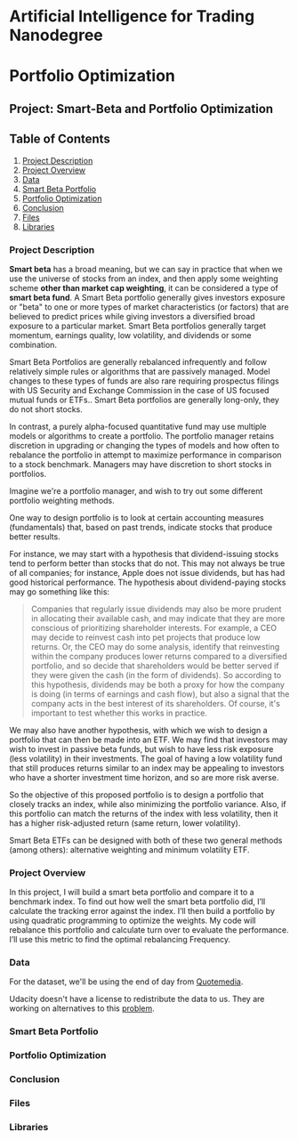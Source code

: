 
# Artificial Intelligence for Trading Nanodegree

# Portfolio Optimization

## Project: Smart-Beta and Portfolio Optimization

## Table of Contents

1. [Project Description](#description)
2. [Project Overview](#overview)
3. [Data](#data)
4. [Smart Beta Portfolio](#smart-beta)
5. [Portfolio Optimization](#portfolio_opt)
6. [Conclusion](#conclusion)
7. [Files](#files)
8. [Libraries](#lib)

<a id='description'></a>

### Project Description

**Smart beta** has a broad meaning, but we can say in practice that when we use the universe of stocks from an index, and then apply some weighting scheme **other than market cap weighting**, it can be considered a type of **smart beta fund**.  A Smart Beta portfolio generally gives investors exposure or "beta" to one or more types of market characteristics (or factors) that are believed to predict prices while giving investors a diversified broad exposure to a particular market. Smart Beta portfolios generally target momentum, earnings quality, low volatility, and dividends or some combination.

Smart Beta Portfolios are generally rebalanced infrequently and follow relatively simple rules or algorithms that are passively managed.  Model changes to these types of funds are also rare requiring prospectus filings with US Security and Exchange Commission in the case of US focused mutual funds or ETFs.. Smart Beta portfolios are generally long-only, they do not short stocks.

In contrast, a purely alpha-focused quantitative fund may use multiple models or algorithms to create a portfolio. The portfolio manager retains discretion in upgrading or changing the types of models and how often to rebalance the portfolio in attempt to maximize performance in comparison to a stock benchmark.  Managers may have discretion to short stocks in portfolios.

Imagine we're a portfolio manager, and wish to try out some different portfolio weighting methods.

One way to design portfolio is to look at certain accounting measures (fundamentals) that, based on past trends, indicate stocks that produce better results.  

For instance, we may start with a hypothesis that dividend-issuing stocks tend to perform better than stocks that do not. This may not always be true of all companies; for instance, Apple does not issue dividends, but has had good historical performance.  The hypothesis about dividend-paying stocks may go something like this: 

>Companies that regularly issue dividends may also be more prudent in allocating their available cash, and may indicate that they are more conscious of prioritizing shareholder interests.  For example, a CEO may decide to reinvest cash into pet projects that produce low returns.  Or, the CEO may do some analysis, identify that reinvesting within the company produces lower returns compared to a diversified portfolio, and so decide that shareholders would be better served if they were given the cash (in the form of dividends).  So according to this hypothesis, dividends may be both a proxy for how the company is doing (in terms of earnings and cash flow), but also a signal that the company acts in the best interest of its shareholders.  Of course, it's important to test whether this works in practice.

We may also have another hypothesis, with which we wish to design a portfolio that can then be made into an ETF. We may find that investors may wish to invest in passive beta funds, but wish to have less risk exposure (less volatility) in their investments.  The goal of having a low volatility fund that still produces returns similar to an index may be appealing to investors who have a shorter investment time horizon, and so are more risk averse.

So the objective of this proposed portfolio is to design a portfolio that closely tracks an index, while also minimizing the portfolio variance.  Also, if this portfolio can match the returns of the index with less volatility, then it has a higher risk-adjusted return (same return, lower volatility).

Smart Beta ETFs can be designed with both of these two general methods (among others): alternative weighting and minimum volatility ETF.

<a id='overview'></a>

### Project Overview
In this project, I will build a smart beta portfolio and compare it to a benchmark index. To find out how well the smart beta portfolio did, I’ll calculate the tracking error against the index. I’ll then build a portfolio by using quadratic programming to optimize the weights. My code will rebalance this portfolio and calculate turn over to evaluate the performance. I’ll use this metric to find the optimal rebalancing Frequency.

<a id='data'></a>

### Data

For the dataset, we'll be using the end of day from [Quotemedia](https://www.quotemedia.com).

Udacity doesn't have a license to redistribute the data to us. They are working on alternatives to this [problem](https://github.com/udacity/artificial-intelligence-for-trading/#no-data).

<a id='smart-beta'></a>

### Smart Beta Portfolio

<a id='portfolio_opt'></a>

### Portfolio Optimization

<a id='conclusion'></a>

### Conclusion

<a id='files'></a>

### Files

<a id='lib'></a>

### Libraries